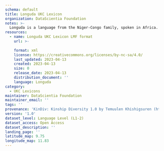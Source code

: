```yaml
---
schema: default
title: Longuda UKC Lexicon
organization: DataScientia Foundation
notes: >-
  Longuda is a language from the Niger-Congo family, spoken in Africa. The UKC Lexicon of Longuda is represented as a lexico-semantic network. It consists of words, word senses, synsets, as well as sense-level and synset-level relationships.
resources:
  - name: Longuda UKC Lexicon LMF format
    url: >-
      
    format: xml
    license: https://creativecommons.org/licenses/by-nc-sa/4.0/
    last_updated: 2023-04-13
    created: 2023-04-13
    size: 0
    release_date: 2023-04-13
    distribution_document: ''
    language: Longuda
category:
  - UKC Lexicons
maintainer: DataScientia Foundation
maintainer_email: ''
tags: ''
provenance: 'KinDiv: Kinship Diversity 1.0 by Temuulen Khishigsuren (http://ukc.disi.unitn.it/index.php/kinship/); Princeton WordNet 2.1 by Princeton University (https://wordnet.princeton.edu)'
version: '1.0'
dataset_level: Language Level (L1-2)
dataset_access: Open Access
dataset_description: ''
landing_page: ''
latitude_map: 9.75
longitude_map: 11.83
---
```

